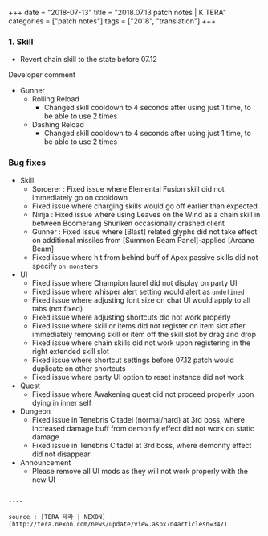 +++
date = "2018-07-13"
title = "2018.07.13 patch notes | K TERA"
categories = ["patch notes"]
tags = ["2018", "translation"]
+++

### 1. Skill
- Revert chain skill to the state before 07.12

Developer comment

- Gunner
  - Rolling Reload
    - Changed skill cooldown to 4 seconds after using just 1 time, to be able to use 2 times
  - Dashing Reload
    - Changed skill cooldown to 4 seconds after using just 1 time, to be able to use 2 times

### Bug fixes
- Skill
  - Sorcerer : Fixed issue where Elemental Fusion skill did not immediately go on cooldown
  - Fixed issue where charging skills would go off earlier than expected
  - Ninja : Fixed issue where using Leaves on the Wind as a chain skill in between Boomerang Shuriken occasionally crashed client
  - Gunner : Fixed issue where [Blast] related glyphs did not take effect on additional missiles from [Summon Beam Panel]-applied [Arcane Beam]
  - Fixed issue where hit from behind buff of Apex passive skills did not specify `on monsters`
- UI
  - Fixed issue where Champion laurel did not display on party UI
  - Fixed issue where whisper alert setting would alert as `undefined`
  - Fixed issue where adjusting font size on chat UI would apply to all tabs (not fixed)
  - Fixed issue where adjusting shortcuts did not work properly
  - Fixed issue where skill or items did not register on item slot after immediately removing skill or item off the skill slot by drag and drop
  - Fixed issue where chain skills did not work upon registering in the right extended skill slot
  - Fixed issue where shortcut settings before 07.12 patch would duplicate on other shortcuts
  - Fixed issue where party UI option to reset instance did not work
- Quest
  - Fixed issue where Awakening quest did not proceed properly upon dying in inner self
- Dungeon
  - Fixed issue in Tenebris Citadel (normal/hard) at 3rd boss, where increased damage buff from demonify effect did not work on static damage
  - Fixed issue in Tenebris Citadel at 3rd boss, where demonify effect did not disappear
- Announcement
  - Please remove all UI mods as they will not work properly with the new UI
```

----

source : [TERA 테라 | NEXON](http://tera.nexon.com/news/update/view.aspx?n4articlesn=347)
